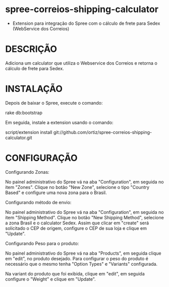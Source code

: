 spree-correios-shipping-calculator
============================
* Extension para integração do Spree com o cálculo de frete para Sedex (WebService dos Correios)

DESCRIÇÃO
=========
Adiciona um calculator que utiliza o Webservice dos Correios e retorna o cálculo de frete para Sedex.

INSTALAÇÃO
==========

Depois de baixar o Spree, execute o comando:

  rake db:bootstrap

Em seguida, instale a extension usando o comando:

  script/extension install git://github.com/ortiz/spree-correios-shipping-calculator.git

CONFIGURAÇÃO
============

Configurando Zonas:

No painel administrativo do Spree vá na aba "Configuration", em seguida no item "Zones". Clique no botão "New Zone", selecione o tipo "Country Based" e configure uma nova zona para o Brasil.

Configurando método de envio:

No painel administrativo do Spree vá na aba "Configuration", em seguida no item "Shipping Method". Clique no botão "New Shipping Method", selecione a zona Brasil e o calculator Sedex. Assim que clicar em "create" será solicitado o CEP de origem, configure o CEP de sua loja e clique em "Update".

Configurando Peso para o produto:

No painel administrativo do Spree vá na aba "Products", em seguida clique em "edit", no produto desejado. Para configurar o peso do produto é necessário que o mesmo tenha "Option Types" e "Variants" configurada.

Na variant do produto que foi exibida, clique em "edit", em seguida configure o "Weight" e clique em "Update".